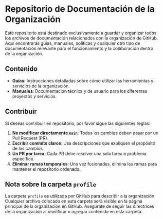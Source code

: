 # Repositorio de Documentación de la Organización

Este repositorio está destinado exclusivamente a guardar y organizar todos los archivos de documentación relacionados con la organización de GitHub. Aquí encontrarás guías, manuales, políticas y cualquier otro tipo de documentación relevante para el funcionamiento y la colaboración dentro de la organización.

## Contenido

- **Guías**: Instrucciones detalladas sobre cómo utilizar las herramientas y servicios de la organización.
- **Manuales**: Documentación técnica y de usuario para los diferentes proyectos y servicios.

## Contribuir

Si deseas contribuir en repositorio, por favor sigue las siguientes reglas:

1. **No modificar directamente `main`**: Todos los cambios deben pasar por un Pull Request (PR).
2. **Escribir commits claros**: Usa descripciones que expliquen el propósito de los cambios.
3. **Un PR por tarea**: Cada PR debe resolver una sola tarea o problema específico.
4. **Eliminar ramas temporales**: Una vez fusionadas, elimina las ramas para mantener el repositorio ordenado.

## Nota sobre la carpeta `profile`

La carpeta `profile` es utilizada por GitHub para describir a la organización. Cualquier archivo colocado en esta carpeta será visible en la página principal de la organización en GitHub. Asegúrate de seguir las directrices de la organización al modificar o agregar contenido en esta carpeta.